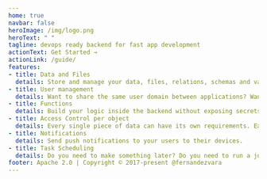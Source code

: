 ```yaml
---
home: true
navbar: false
heroImage: /img/logo.png
heroText: " "
tagline: devops ready backend for fast app development
actionText: Get Started →
actionLink: /guide/
features:
- title: Data and Files
  details: Store and manage your data, files, relations, schemas and validations. Subcribe to receive real-time updates when data objects change.
- title: User management
  details: Want to share the same user domain between applications? Want different domains to just one app? Organize your user by groups.
- title: Functions 
  details: Build your logic inside the backend without exposing secrets or logic on the client code.
- title: Access Control per object
  details: Every single piece of data can have its own requirements. Easily define who and what can be read, write, delete, etc.  
- title: Notifications 
  details: Send push notifications to your users to their devices.
- title: Task Scheduling
  details: Do you need to make something later? Do you need to run a job every day, run some function for your users?
footer: Apache 2.0 | Copyright © 2017-present @fernandezvara
---
```

